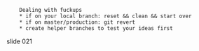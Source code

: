         Dealing with fuckups
        * if on your local branch: reset && clean && start over
        * if on master/production: git revert
        * create helper branches to test your ideas first

















































































slide 021
